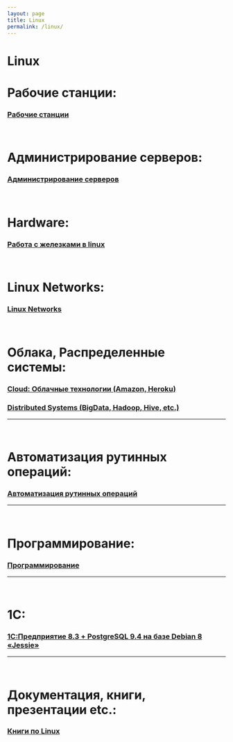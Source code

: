 ```yaml
---
layout: page
title: Linux
permalink: /linux/
---
```


# Linux

# Рабочие станции:

### [Рабочие станции](/linux/desktops/)


<br/>

# Администрирование серверов:

### [Администрирование серверов](/linux/servers/)

<br/>

# Hardware:

### [Работа с железками в linux](/linux/hardware/)


<br/>

# Linux Networks:

### [Linux Networks](/linux/networks/)


<br/>

# Облака, Распределенные системы:


### [Cloud: Облачные технологии (Amazon, Heroku)](/linux/clouds/)  

### [Distributed Systems (BigData, Hadoop, Hive, etc.)](/linux/distributed-systems/)  

______

<br/>

# Автоматизация рутинных операций:


### [Автоматизация рутинных операций](/linux/automation/)



______

<br/>

# Программирование:


### [Программирование](/linux/dev/)


______

<br/>

# 1C:

### [1С:Предприятие 8.3 + PostgreSQL 9.4 на базе Debian 8 «Jessie»](http://nixway.org/2015/11/10/1c-predpriyatie-8-3+postgresql-na-baze-debian-8-jessie/)
___

<br/>

# Документация, книги, презентации etc.:

### [Книги по Linux](/linux/books/)
